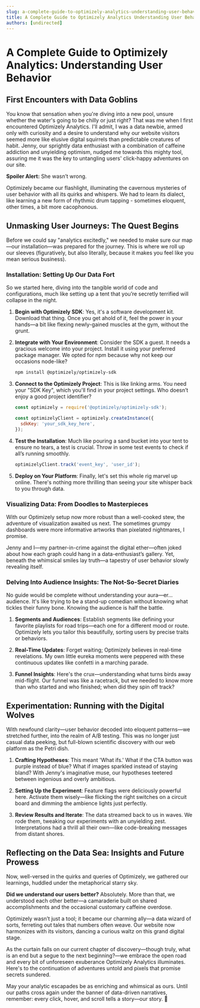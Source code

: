 ```yaml
---
slug: a-complete-guide-to-optimizely-analytics-understanding-user-behavior
title: A Complete Guide to Optimizely Analytics Understanding User Behavior
authors: [undirected]
---
```



# A Complete Guide to Optimizely Analytics: Understanding User Behavior

## First Encounters with Data Goblins

You know that sensation when you're diving into a new pool, unsure whether the water's going to be chilly or just right? That was me when I first encountered Optimizely Analytics. I'll admit, I was a data newbie, armed only with curiosity and a desire to understand why our website visitors seemed more like elusive digital squirrels than predictable creatures of habit. Jenny, our sprightly data enthusiast with a combination of caffeine addiction and unyielding optimism, nudged me towards this mighty tool, assuring me it was the key to untangling users' click-happy adventures on our site.

**Spoiler Alert:** She wasn’t wrong. 

Optimizely became our flashlight, illuminating the cavernous mysteries of user behavior with all its quirks and whispers. We had to learn its dialect, like learning a new form of rhythmic drum tapping - sometimes eloquent, other times, a bit more cacophonous.

## Unmasking User Journeys: The Quest Begins

Before we could say "analytics excitedly," we needed to make sure our map—our installation—was prepared for the journey. This is where we roll up our sleeves (figuratively, but also literally, because it makes you feel like you mean serious business).

### Installation: Setting Up Our Data Fort

So we started here, diving into the tangible world of code and configurations, much like setting up a tent that you’re secretly terrified will collapse in the night.

1. **Begin with Optimizely SDK**: Yes, it's a software development kit. Download that thing. Once you get ahold of it, feel the power in your hands—a bit like flexing newly-gained muscles at the gym, without the grunt.
   
2. **Integrate with Your Environment**: Consider the SDK a guest. It needs a gracious welcome into your project. Install it using your preferred package manager. We opted for npm because why not keep our occasions node-like?

    ```bash
    npm install @optimizely/optimizely-sdk
    ```

3. **Connect to the Optimizely Project**: This is like linking arms. You need your "SDK Key", which you'll find in your project settings. Who doesn’t enjoy a good project identifier?

    ```javascript
    const optimizely = require('@optimizely/optimizely-sdk');

    const optimizelyClient = optimizely.createInstance({
      sdkKey: 'your_sdk_key_here',
    });
    ```

4. **Test the Installation**: Much like pouring a sand bucket into your tent to ensure no tears, a test is crucial. Throw in some test events to check if all’s running smoothly.

    ```javascript
    optimizelyClient.track('event_key', 'user_id');
    ```

5. **Deploy on Your Platform**: Finally, let's set this whole rig marvel up online. There's nothing more thrilling than seeing your site whisper back to you through data.

### Visualizing Data: From Doodles to Masterpieces

With our Optimizely setup now more robust than a well-cooked stew, the adventure of visualization awaited us next. The sometimes grumpy dashboards were more informative artworks than pixelated nightmares, I promise.

Jenny and I—my partner-in-crime against the digital ether—often joked about how each graph could hang in a data-enthusiast’s gallery. Yet, beneath the whimsical smiles lay truth—a tapestry of user behavior slowly revealing itself.

### Delving Into Audience Insights: The Not-So-Secret Diaries

No guide would be complete without understanding your aura—er... audience. It's like trying to be a stand-up comedian without knowing what tickles their funny bone. Knowing the audience is half the battle.

1. **Segments and Audiences**: Establish segments like defining your favorite playlists for road trips—each one for a different mood or route. Optimizely lets you tailor this beautifully, sorting users by precise traits or behaviors.
   
2. **Real-Time Updates**: Forget waiting; Optimizely believes in real-time revelations. My own little eureka moments were peppered with these continuous updates like confetti in a marching parade.

3. **Funnel Insights**: Here's the crux—understanding what turns birds away mid-flight. Our funnel was like a racetrack, but we needed to know more than who started and who finished; when did they spin off track?

## Experimentation: Running with the Digital Wolves

With newfound clarity—user behavior decoded into eloquent patterns—we stretched further, into the realm of A/B testing. This was no longer just casual data peeking, but full-blown scientific discovery with our web platform as the Petri dish.

1. **Crafting Hypotheses**: This meant 'What ifs.' What if the CTA button was purple instead of blue? What if images sparkled instead of staying bland? With Jenny's imaginative muse, our hypotheses teetered between ingenious and overly ambitious.

2. **Setting Up the Experiment**: Feature flags were deliciously powerful here. Activate them wisely—like flicking the right switches on a circuit board and dimming the ambience lights just perfectly.

3. **Review Results and Iterate**: The data streamed back to us in waves. We rode them, tweaking our experiments with an unyielding zest. Interpretations had a thrill all their own—like code-breaking messages from distant shores.

## Reflecting on the Data Sea: Insights and Future Prowess

Now, well-versed in the quirks and queries of Optimizely, we gathered our learnings, huddled under the metaphorical starry sky.

**Did we understand our users better?** Absolutely. More than that, we understood each other better—a camaraderie built on shared accomplishments and the occasional customary caffeine overdose.

Optimizely wasn’t just a tool; it became our charming ally—a data wizard of sorts, ferreting out tales that numbers often weave. Our website now harmonizes with its visitors, dancing a curious waltz on this grand digital stage.

As the curtain falls on our current chapter of discovery—though truly, what is an end but a segue to the next beginning?—we embrace the open road and every bit of unforeseen exuberance Optimizely Analytics illuminates. Here's to the continuation of adventures untold and pixels that promise secrets sundered.

May your analytic escapades be as enriching and whimsical as ours. Until our paths cross again under the banner of data-driven narratives, remember: every click, hover, and scroll tells a story—our story. 🎉